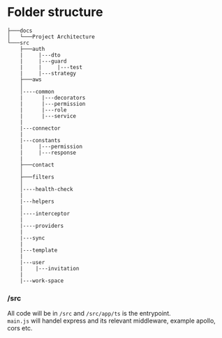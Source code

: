 # Folder structure

```
├───docs
│   └───Project Architecture
└───src
    ├───auth
    |     |---dto
    |     |---guard
    |     |     |---test
    |     |---strategy
    ├───aws
    │
    │----common
    |      |---decorators
    |      |---permission
    |      |---role
    |      |---service
    |
    |---connector
    |
    |---constants
    |     |---permission
    |     |---response
    |
    ├───contact
    │
    ├───filters
    │
    │----health-check
    |
    |---helpers
    |
    │----interceptor
    |
    |----providers
    |
    |---sync
    |
    |---template
    |
    |---user
    |    |---invitation
    |
    |---work-space

```

### /src

All code will be in `/src` and `/src/app/ts` is the entrypoint.<br/>
`main.js` will handel express and its relevant middleware, example apollo, cors etc.
